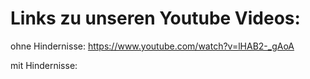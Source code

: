 # Links zu unseren Youtube Videos:

ohne Hindernisse:
https://www.youtube.com/watch?v=lHAB2-_gAoA

mit Hindernisse:
